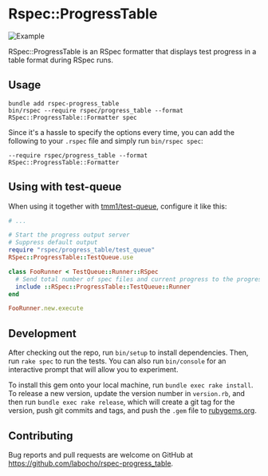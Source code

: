# Rspec::ProgressTable

![Example](exmple.png)

RSpec::ProgressTable is an RSpec formatter that displays test progress in a table format during RSpec runs.

## Usage

    bundle add rspec-progress_table
    bin/rspec --require rspec/progress_table --format RSpec::ProgressTable::Formatter spec


Since it's a hassle to specify the options every time, you can add the following to your `.rspec` file and simply run `bin/rspec spec`:

    --require rspec/progress_table --format RSpec::ProgressTable::Formatter

## Using with test-queue

When using it together with [tmm1/test-queue](https://github.com/tmm1/test-queue), configure it like this:

```ruby
# ...

# Start the progress output server
# Suppress default output
require "rspec/progress_table/test_queue"
RSpec::ProgressTable::TestQueue.use

class FooRunner < TestQueue::Runner::RSpec
  # Send total number of spec files and current progress to the progress output server
  include ::RSpec::ProgressTable::TestQueue::Runner
end

FooRunner.new.execute
```

## Development

After checking out the repo, run `bin/setup` to install dependencies. Then, run `rake spec` to run the tests. You can also run `bin/console` for an interactive prompt that will allow you to experiment.

To install this gem onto your local machine, run `bundle exec rake install`. To release a new version, update the version number in `version.rb`, and then run `bundle exec rake release`, which will create a git tag for the version, push git commits and tags, and push the `.gem` file to [rubygems.org](https://rubygems.org).

## Contributing

Bug reports and pull requests are welcome on GitHub at https://github.com/labocho/rspec-progress_table.


